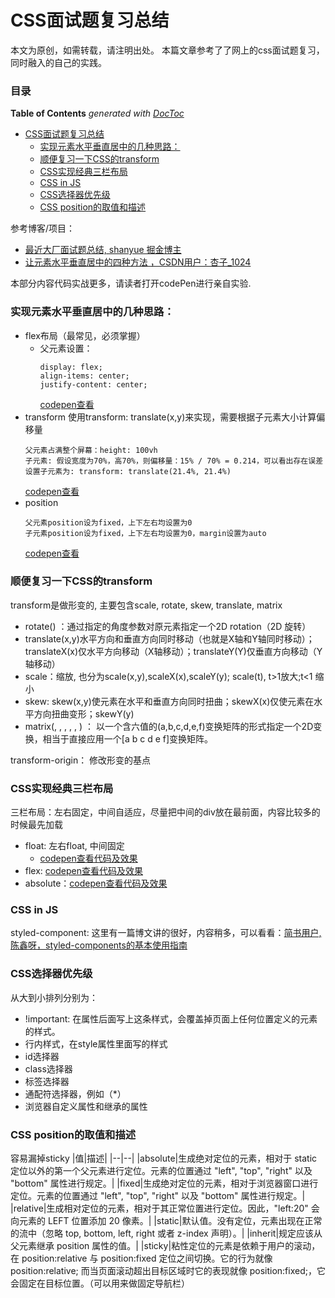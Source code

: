 # CSS面试题复习总结

本文为原创，如需转载，请注明出处。
本篇文章参考了了网上的css面试题复习，同时融入的自己的实践。
### 目录
<!-- START doctoc generated TOC please keep comment here to allow auto update -->
<!-- DON'T EDIT THIS SECTION, INSTEAD RE-RUN doctoc TO UPDATE -->
**Table of Contents**  *generated with [DocToc](https://github.com/thlorenz/doctoc)*

- [CSS面试题复习总结](#css%E9%9D%A2%E8%AF%95%E9%A2%98%E5%A4%8D%E4%B9%A0%E6%80%BB%E7%BB%93)
    - [实现元素水平垂直居中的几种思路：](#%E5%AE%9E%E7%8E%B0%E5%85%83%E7%B4%A0%E6%B0%B4%E5%B9%B3%E5%9E%82%E7%9B%B4%E5%B1%85%E4%B8%AD%E7%9A%84%E5%87%A0%E7%A7%8D%E6%80%9D%E8%B7%AF)
    - [顺便复习一下CSS的transform](#%E9%A1%BA%E4%BE%BF%E5%A4%8D%E4%B9%A0%E4%B8%80%E4%B8%8Bcss%E7%9A%84transform)
    - [CSS实现经典三栏布局](#css%E5%AE%9E%E7%8E%B0%E7%BB%8F%E5%85%B8%E4%B8%89%E6%A0%8F%E5%B8%83%E5%B1%80)
    - [CSS in JS](#css-in-js)
    - [CSS选择器优先级](#css%E9%80%89%E6%8B%A9%E5%99%A8%E4%BC%98%E5%85%88%E7%BA%A7)
    - [CSS position的取值和描述](#css-position%E7%9A%84%E5%8F%96%E5%80%BC%E5%92%8C%E6%8F%8F%E8%BF%B0)

<!-- END doctoc generated TOC please keep comment here to allow auto update -->

参考博客/项目：
- <a href="https://juejin.cn/post/6969733494754770952">最近大厂面试题总结, shanyue 掘金博主</a>
-  <a href="https://blog.csdn.net/weixin_44135121/article/details/91430443">让元素水平垂直居中的四种方法 ，CSDN用户：杏子_1024</a>

本部分内容代码实战更多，请读者打开codePen进行亲自实验.
### 实现元素水平垂直居中的几种思路：
- flex布局（最常见，必须掌握）
  - 父元素设置：
    ```
    display: flex;
    align-items: center;
    justify-content: center;
    ```
    <a href="https://codepen.io/weivwang/pen/dyVemGO">codepen查看</a>
- transform
    使用transform: translate(x,y)来实现，需要根据子元素大小计算偏移量
    ```
    父元素占满整个屏幕：height: 100vh
    子元素: 假设宽度为70%，高70%，则偏移量：15% / 70% = 0.214，可以看出存在误差
    设置子元素为: transform: translate(21.4%, 21.4%)
    ```
    <a href="https://codepen.io/weivwang/pen/OJxZvOE">codepen查看</a>
- position
    ```
    父元素position设为fixed，上下左右均设置为0
    子元素position设为fixed，上下左右均设置为0，margin设置为auto
    ```
    <a href="https://codepen.io/weivwang/pen/jOGxxEO">codepen查看</a>

### 顺便复习一下CSS的transform
transform是做形变的, 主要包含scale, rotate, skew, translate, matrix
- rotate() ：通过指定的角度参数对原元素指定一个2D rotation（2D 旋转）
- translate(x,y)水平方向和垂直方向同时移动（也就是X轴和Y轴同时移动）；translateX(x)仅水平方向移动（X轴移动）；translateY(Y)仅垂直方向移动（Y轴移动）
- scale：缩放, 也分为scale(x,y),scaleX(x),scaleY(y);
  scale(t), t>1放大;t<1 缩小
- skew: skew(x,y)使元素在水平和垂直方向同时扭曲；skewX(x)仅使元素在水平方向扭曲变形；skewY(y)
- matrix(, , , , , ) ： 以一个含六值的(a,b,c,d,e,f)变换矩阵的形式指定一个2D变换，相当于直接应用一个[a b c d e f]变换矩阵。

transform-origin： 修改形变的基点

### CSS实现经典三栏布局
三栏布局：左右固定，中间自适应，尽量把中间的div放在最前面，内容比较多的时候最先加载
- float: 左右float, 中间固定 
    - <a href="https://codepen.io/weivwang/pen/gOGzjMX">codepen查看代码及效果</a>
- flex: <a href="https://codepen.io/weivwang/pen/vYejaWe">codepen查看代码及效果</a>
- absolute：<a href="https://codepen.io/weivwang/pen/OJxZwqa">codepen查看代码及效果</a>


### CSS in JS
styled-component: 这里有一篇博文讲的很好，内容稍多，可以看看：<a href="https://www.jianshu.com/p/2d5f037c7df9">简书用户, 陈鑫呀，styled-components的基本使用指南
</a>

### CSS选择器优先级
从大到小排列分别为：
- !important: 在属性后面写上这条样式，会覆盖掉页面上任何位置定义的元素的样式。
- 行内样式，在style属性里面写的样式
- id选择器
- class选择器
- 标签选择器
- 通配符选择器，例如（*）
- 浏览器自定义属性和继承的属性

### CSS position的取值和描述
容易漏掉sticky
|值|描述|
|--|--|
|absolute|生成绝对定位的元素，相对于 static 定位以外的第一个父元素进行定位。元素的位置通过 "left", "top", "right" 以及 "bottom" 属性进行规定。|
|fixed|生成绝对定位的元素，相对于浏览器窗口进行定位。元素的位置通过 "left", "top", "right" 以及 "bottom" 属性进行规定。|
|relative|生成相对定位的元素，相对于其正常位置进行定位。因此，"left:20" 会向元素的 LEFT 位置添加 20 像素。|
|static|默认值。没有定位，元素出现在正常的流中（忽略 top, bottom, left, right 或者 z-index 声明）。|
|inherit|规定应该从父元素继承 position 属性的值。|
|sticky|粘性定位的元素是依赖于用户的滚动，在 position:relative 与 position:fixed 定位之间切换。它的行为就像 position:relative; 而当页面滚动超出目标区域时它的表现就像 position:fixed;，它会固定在目标位置。（可以用来做固定导航栏）